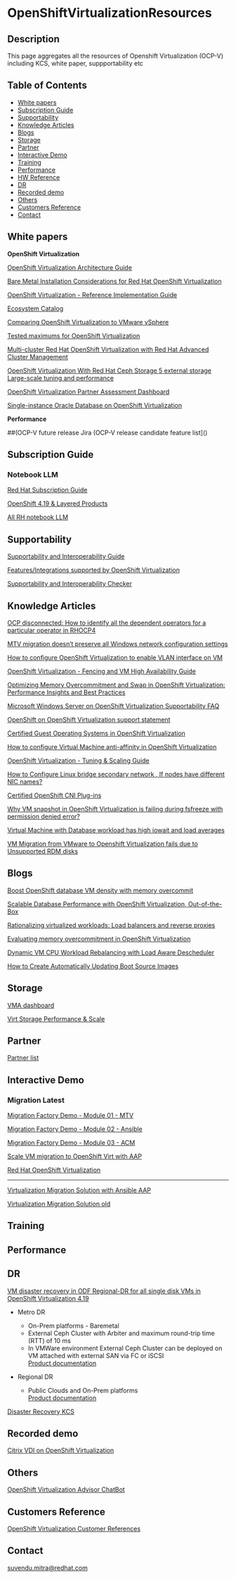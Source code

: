 # OpenShiftVirtualizationResources

## Description

This page aggregates all the resources of Openshift Virtualization (OCP-V) including KCS, white paper, suppportability etc

## Table of Contents
* [White papers](#white-papers)
* [Subscription Guide](#subscription-guide)
* [Supportability](#supportability)
* [Knowledge Articles](#knowledge-articles)
* [Blogs](#blogs)
* [Storage](#storage)
* [Partner](#partner)
* [Interactive Demo](#interactive-demo)
* [Training](#training)
* [Performance](#performance)
* [HW Reference](#hw-reference)
* [DR](#dr)
* [Recorded demo](#recorded-demo)
* [Others](#others)
* [Customers Reference](#customers-reference)
* [Contact](#contact)
<!-- * [License](#license) -->

## White papers
<!-- ${\color{grey}Databases}$ -->

**OpenShift Virtualization** 

[OpenShift Virtualization Architecture Guide](https://access.redhat.com/articles/7119411)

[Bare Metal Installation Considerations for Red Hat OpenShift Virtualization](https://docs.google.com/document/d/1ynqxYOYp5CcPY8_Cy-KW1Bmbug9Y3ZP6EnUH5pV6qrw/edit?usp=sharing)

[OpenShift Virtualization - Reference Implementation Guide](https://access.redhat.com/articles/7067871)

[Ecosystem Catalog](https://catalog.redhat.com/en/platform/red-hat-openshift/virtualization)

[Comparing OpenShift Virtualization to VMware vSphere](https://docs.redhat.com/en/documentation/openshift_container_platform/4.19/html-single/virtualization/index#virt-vmware-comparison_about-virt)

[Tested maximums for OpenShift Virtualization](https://docs.redhat.com/en/documentation/openshift_container_platform/4.19/html-single/virtualization/index#virt-tested-maximums_virt-supported-limits)

[Multi-cluster Red Hat OpenShift Virtualization with Red Hat Advanced Cluster Management](https://access.redhat.com/articles/7122874)

[OpenShift Virtualization With Red Hat Ceph Storage 5 external storage Large-scale tuning and performance](https://www.redhat.com/rhdc/managed-files/vi-openshift-virtualization-reference-architecture-f31675-202207-en.pdf)

[OpenShift Virtualization Partner Assessment Dashboard](https://lookerstudio.google.com/s/qj7DFpn6LS0)

[Single-instance Oracle Database on OpenShift Virtualization](https://www.redhat.com/en/blog/single-instance-oracle-database-openshift-virtualization)

**Performance**  

##(OCP-V future release Jira 
(OCP-V release candidate feature list]()

## Subscription Guide

### Notebook LLM

[Red Hat Subscription Guide](https://notebooklm.google.com/notebook/22f2761e-2a6e-4b0c-aa7a-876f41c6294b)

[OpenShift 4.19 & Layered Products](https://notebooklm.google.com/notebook/d5adc878-0452-4eb9-afb8-b65a3871e86e)

[All RH notebook LLM](https://docs.google.com/document/d/1PnBKOLFbwgeziavwBjYpbvcNoRqqZ9A4c1ztgYApHJw/edit?usp=sharing)
## Supportability
[Supportability and Interoperability Guide]()

[Features/Integrations supported by OpenShift Virtualization]()

[Supportability and Interoperability Checker]()

## Knowledge Articles
[OCP disconnected: How to identify all the dependent operators for a particular operator in RHOCP4](https://access.redhat.com/solutions/7100980)

[MTV migration doesn’t preserve all Windows network configuration settings](https://access.redhat.com/solutions/7081152)

[How to configure OpenShift Virtualization to enable VLAN interface on VM](https://access.redhat.com/solutions/7109906)

[OpenShift Virtualization - Fencing and VM High Availability Guide](https://access.redhat.com/articles/7057929)

[Optimizing Memory Overcommitment and Swap in OpenShift Virtualization: Performance Insights and Best Practices](https://access.redhat.com/articles/7104984)

[Microsoft Windows Server on OpenShift Virtualization Supportability FAQ](https://access.redhat.com/articles/7053119)

[OpenShift on OpenShift Virtualization support statement](https://access.redhat.com/articles/6975424)

[Certified Guest Operating Systems in OpenShift Virtualization](https://access.redhat.com/articles/4234591)

[How to configure Virtual Machine anti-affinity in OpenShift Virtualization](https://access.redhat.com/solutions/7009789)

[OpenShift Virtualization - Tuning & Scaling Guide](https://access.redhat.com/articles/6994974)

[How to Configure Linux bridge secondary network , If nodes have different NIC names?](https://access.redhat.com/solutions/7120374)

[Certified OpenShift CNI Plug-ins](https://access.redhat.com/articles/5436171)

[Why VM snapshot in OpenShift Virtualization is failing during fsfreeze with permission denied error?](https://access.redhat.com/solutions/7030558)

[Virtual Machine with Database workload has high iowait and load averages](https://access.redhat.com/solutions/7030558)

[VM Migration from VMware to Openshift Virtualization fails due to Unsupported RDM disks](https://access.redhat.com/solutions/7099759)

## Blogs
[Boost OpenShift database VM density with memory overcommit](https://developers.redhat.com/blog/2025/02/25/scalable-database-performance-openshift-virtualization-out-box#)

[Scalable Database Performance with OpenShift Virtualization, Out-of-the-Box](https://developers.redhat.com/blog/2025/02/25/scalable-database-performance-openshift-virtualization-out-box#)

[Rationalizing virtualized workloads: Load balancers and reverse proxies](https://www.redhat.com/en/blog/rationalizing-virtualized-workloads-load-balancers-and-reverse-proxies)

[Evaluating memory overcommitment in OpenShift Virtualization](https://developers.redhat.com/articles/2025/04/24/evaluating-memory-overcommitment-openshift-virtualization#)

[Dynamic VM CPU Workload Rebalancing with Load Aware Descheduler](https://developers.redhat.com/blog/2025/06/03/dynamic-vm-cpu-workload-rebalancing-load-aware-descheduler)

[How to Create Automatically Updating Boot Source Images](https://www.redhat.com/en/blog/how-to-make-sure-custom-boot-source-images-are-automatically-updated)
[]()
[]()

## Storage

[VMA dashboard](https://lookerstudio.google.com/s/m3SGJk25BcM)

[Virt Storage Performance & Scale](https://docs.google.com/spreadsheets/d/11OB05w6lf9rby8BOc2UBEYdaHTps6F0TF3BpnuIjYPw/edit?usp=sharing)

## Partner

[Partner list](https://www.redhat.com/en/technologies/cloud-computing/openshift/virtualization#partners)

## Interactive Demo

### Migration Latest

[Migration Factory Demo - Module 01 - MTV](https://app.arcade.software/share/collections/VRERvkF9Y5WvSuv3SYZq)

[Migration Factory Demo - Module 02 - Ansible](https://app.arcade.software/share/collections/VRERvkF9Y5WvSuv3SYZq)

[Migration Factory Demo - Module 03 - ACM](https://app.arcade.software/share/collections/VRERvkF9Y5WvSuv3SYZq)

[Scale VM migration to OpenShift Virt with AAP](https://interact.redhat.com/share/nOMqJgJKjLnHrJTNzwne)

[Red Hat OpenShift Virtualization](https://www.redhat.com/architect/portfolio/detail/57-openshift-virtualization-demo)

-----

[Virtualization Migration Solution with Ansible AAP](https://www.redhat.com/architect/portfolio/detail/64-migrate-vm-demo)

[Virtualization Migration Solution old ](https://www.redhat.com/architect/portfolio/detail/54-virtualization-migration-solution)
[]()


## Training


## Performance 



## DR

[VM disaster recovery in ODF Regional-DR for all single disk VMs in OpenShift Virtualization 4.19](https://access.redhat.com/articles/7125661)
- Metro DR 
  - On-Prem platforms - Baremetal 
  - External Ceph Cluster with Arbiter and maximum round-trip time (RTT) of 10 ms
  - In VMWare environment External Ceph Cluster can be deployed on VM attached with external SAN via FC or iSCSI  
  [Product documentation](https://access.redhat.com/documentation/en-us/red_hat_openshift_data_foundation/4.13/html/configuring_openshift_data_foundation_disaster_recovery_for_openshift_workloads/metro-dr-solution)

- Regional DR
  - Public Clouds and On-Prem platforms   
  [Product documentation](https://access.redhat.com/documentation/en-us/red_hat_openshift_data_foundation/4.13/html/configuring_openshift_data_foundation_disaster_recovery_for_openshift_workloads/rdr-solution)

[Disaster Recovery KCS](https://access.redhat.com/articles/7007419)     

## Recorded demo  

[Citrix VDI on OpenShift Virtualization](https://www.youtube.com/watch?v=IhN0xW9WNbY)

## Others

[OpenShift Virtualization Advisor ChatBot](https://notebooklm.google.com/notebook/31265804-d563-4de3-978c-305938166d56)

## Customers Reference 
[OpenShift Virtualization Customer References](https://docs.google.com/presentation/d/1AaoN4gNG05yoGv-FHF_lFEnXpDQEA6iEHwmHZmMEzQo/edit?usp=sharing)

## Contact
suvendu.mitra@redhat.com

[def]: https://access.redhat.com/articles/7104984
[def2]: https://docs.google.com/spreadsheets/d/11OB05w6lf9rby8BOc2UBEYdaHTps6F0TF3BpnuIjYPw/edit?usp=sharing
